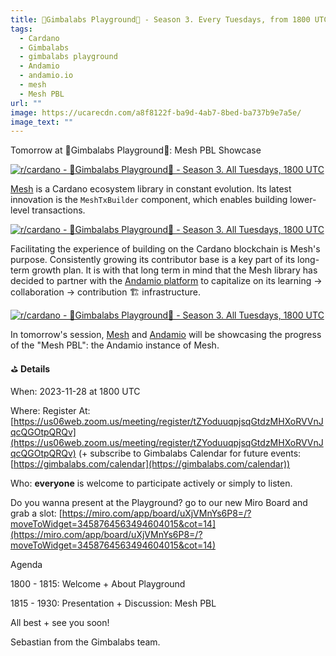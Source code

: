 ```yaml
---
title: 🎡Gimbalabs Playground🎢 - Season 3. Every Tuesdays, from 1800 UTC - 2023-11-28
tags:
  - Cardano
  - Gimbalabs
  - gimbalabs playground
  - Andamio
  - andamio.io
  - mesh
  - Mesh PBL
url: ""
image: https://ucarecdn.com/a8f8122f-ba9d-4ab7-8bed-ba737b9e7a5e/
image_text: ""
---
```


Tomorrow at 🎡Gimbalabs Playground🎢: Mesh PBL Showcase

[![r/cardano - 🎡Gimbalabs Playground🎢 - Season 3. All Tuesdays, 1800 UTC](https://preview.redd.it/r8oln8snm03c1.jpg?width=1024&format=pjpg&auto=webp&s=940554be108f0c773e78ec2ecf078648e8a52476)](https://preview.redd.it/r8oln8snm03c1.jpg?width=1024&format=pjpg&auto=webp&s=940554be108f0c773e78ec2ecf078648e8a52476)

[Mesh](https://meshjs.dev/) is a Cardano ecosystem library in constant evolution. Its latest innovation is the `MeshTxBuilder` component, which enables building lower-level transactions.

[![r/cardano - 🎡Gimbalabs Playground🎢 - Season 3. All Tuesdays, 1800 UTC](https://preview.redd.it/8zdyusgpm03c1.jpg?width=1500&format=pjpg&auto=webp&s=c45d03fc40f4b500a0edf7bb63f7b2c91082155a)](https://preview.redd.it/8zdyusgpm03c1.jpg?width=1500&format=pjpg&auto=webp&s=c45d03fc40f4b500a0edf7bb63f7b2c91082155a)

Facilitating the experience of building on the Cardano blockchain is Mesh's purpose. Consistently growing its contributor base is a key part of its long-term growth plan. It is with that long term in mind that the Mesh library has decided to partner with the [Andamio platform](https://www.andamio.io/) to capitalize on its learning -> collaboration -> contribution 🏗 infrastructure.

[![r/cardano - 🎡Gimbalabs Playground🎢 - Season 3. All Tuesdays, 1800 UTC](https://preview.redd.it/y1iiltucn03c1.jpg?width=1366&format=pjpg&auto=webp&s=680c277c19c9218c6a53b2af9325c06f75dcf62c)](https://preview.redd.it/y1iiltucn03c1.jpg?width=1366&format=pjpg&auto=webp&s=680c277c19c9218c6a53b2af9325c06f75dcf62c)

In tomorrow's session, [Mesh](https://meshjs.dev/) and [Andamio](https://www.andamio.io/) will be showcasing the progress of the "Mesh PBL": the Andamio instance of Mesh.

⛳ **Details**

When: 2023-11-28 at 1800 UTC

Where: Register At: [https://us06web.zoom.us/meeting/register/tZYoduuqpjsqGtdzMHXoRVVnJqcQGOtpQRQv](https://us06web.zoom.us/meeting/register/tZYoduuqpjsqGtdzMHXoRVVnJqcQGOtpQRQv) (+ subscribe to Gimbalabs Calendar for future events: [https://gimbalabs.com/calendar](https://gimbalabs.com/calendar))

Who: **everyone** is welcome to participate actively or simply to listen.

Do you wanna present at the Playground? go to our new Miro Board and grab a slot: [https://miro.com/app/board/uXjVMnYs6P8=/?moveToWidget=3458764563494604015&cot=14](https://miro.com/app/board/uXjVMnYs6P8=/?moveToWidget=3458764563494604015&cot=14)

Agenda

1800 - 1815: Welcome + About Playground

1815 - 1930: Presentation + Discussion: Mesh PBL

All best + see you soon!

Sebastian from the Gimbalabs team.
